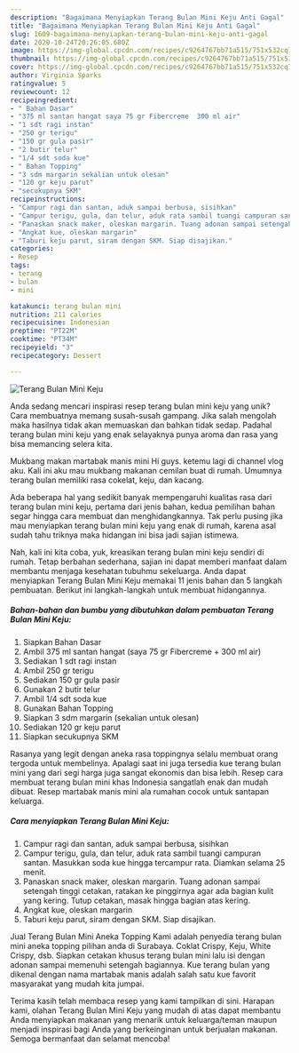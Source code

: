 ```yaml
---
description: "Bagaimana Menyiapkan Terang Bulan Mini Keju Anti Gagal"
title: "Bagaimana Menyiapkan Terang Bulan Mini Keju Anti Gagal"
slug: 1609-bagaimana-menyiapkan-terang-bulan-mini-keju-anti-gagal
date: 2020-10-24T20:26:05.680Z
image: https://img-global.cpcdn.com/recipes/c9264767bb71a515/751x532cq70/terang-bulan-mini-keju-foto-resep-utama.jpg
thumbnail: https://img-global.cpcdn.com/recipes/c9264767bb71a515/751x532cq70/terang-bulan-mini-keju-foto-resep-utama.jpg
cover: https://img-global.cpcdn.com/recipes/c9264767bb71a515/751x532cq70/terang-bulan-mini-keju-foto-resep-utama.jpg
author: Virginia Sparks
ratingvalue: 5
reviewcount: 12
recipeingredient:
- " Bahan Dasar"
- "375 ml santan hangat saya 75 gr Fibercreme  300 ml air"
- "1 sdt ragi instan"
- "250 gr terigu"
- "150 gr gula pasir"
- "2 butir telur"
- "1/4 sdt soda kue"
- " Bahan Topping"
- "3 sdm margarin sekalian untuk olesan"
- "120 gr keju parut"
- "secukupnya SKM"
recipeinstructions:
- "Campur ragi dan santan, aduk sampai berbusa, sisihkan"
- "Campur terigu, gula, dan telur, aduk rata sambil tuangi campuran santan. Masukkan soda kue hingga tercampur rata. Diamkan selama 25 menit."
- "Panaskan snack maker, oleskan margarin. Tuang adonan sampai setengah tinggi cetakan, ratakan ke pinggirnya agar ada bagian kulit yang kering. Tutup cetakan, masak hingga bagian atas kering."
- "Angkat kue, oleskan margarin"
- "Taburi keju parut, siram dengan SKM. Siap disajikan."
categories:
- Resep
tags:
- terang
- bulan
- mini

katakunci: terang bulan mini 
nutrition: 211 calories
recipecuisine: Indonesian
preptime: "PT22M"
cooktime: "PT34M"
recipeyield: "3"
recipecategory: Dessert

---
```



![Terang Bulan Mini Keju](https://img-global.cpcdn.com/recipes/c9264767bb71a515/751x532cq70/terang-bulan-mini-keju-foto-resep-utama.jpg)

Anda sedang mencari inspirasi resep terang bulan mini keju yang unik? Cara membuatnya memang susah-susah gampang. Jika salah mengolah maka hasilnya tidak akan memuaskan dan bahkan tidak sedap. Padahal terang bulan mini keju yang enak selayaknya punya aroma dan rasa yang bisa memancing selera kita.

Mukbang makan martabak manis mini Hi guys. ketemu lagi di channel vlog aku. Kali ini aku mau mukbang makanan cemilan buat di rumah. Umumnya terang bulan memiliki rasa cokelat, keju, dan kacang.

Ada beberapa hal yang sedikit banyak mempengaruhi kualitas rasa dari terang bulan mini keju, pertama dari jenis bahan, kedua pemilihan bahan segar hingga cara membuat dan menghidangkannya. Tak perlu pusing jika mau menyiapkan terang bulan mini keju yang enak di rumah, karena asal sudah tahu triknya maka hidangan ini bisa jadi sajian istimewa.


Nah, kali ini kita coba, yuk, kreasikan terang bulan mini keju sendiri di rumah. Tetap berbahan sederhana, sajian ini dapat memberi manfaat dalam membantu menjaga kesehatan tubuhmu sekeluarga. Anda dapat menyiapkan Terang Bulan Mini Keju memakai 11 jenis bahan dan 5 langkah pembuatan. Berikut ini langkah-langkah untuk membuat hidangannya.

<!--inarticleads1-->

##### Bahan-bahan dan bumbu yang dibutuhkan dalam pembuatan Terang Bulan Mini Keju:

1. Siapkan  Bahan Dasar
1. Ambil 375 ml santan hangat (saya 75 gr Fibercreme + 300 ml air)
1. Sediakan 1 sdt ragi instan
1. Ambil 250 gr terigu
1. Sediakan 150 gr gula pasir
1. Gunakan 2 butir telur
1. Ambil 1/4 sdt soda kue
1. Gunakan  Bahan Topping
1. Siapkan 3 sdm margarin (sekalian untuk olesan)
1. Sediakan 120 gr keju parut
1. Siapkan secukupnya SKM


Rasanya yang legit dengan aneka rasa toppingnya selalu membuat orang tergoda untuk membelinya. Apalagi saat ini juga tersedia kue terang bulan mini yang dari segi harga juga sangat ekonomis dan bisa lebih. Resep cara membuat terang bulan mini khas Indonesia sangatlah enak dan mudah dibuat. Resep martabak manis mini ala rumahan cocok untuk santapan keluarga. 

<!--inarticleads2-->

##### Cara menyiapkan Terang Bulan Mini Keju:

1. Campur ragi dan santan, aduk sampai berbusa, sisihkan
1. Campur terigu, gula, dan telur, aduk rata sambil tuangi campuran santan. Masukkan soda kue hingga tercampur rata. Diamkan selama 25 menit.
1. Panaskan snack maker, oleskan margarin. Tuang adonan sampai setengah tinggi cetakan, ratakan ke pinggirnya agar ada bagian kulit yang kering. Tutup cetakan, masak hingga bagian atas kering.
1. Angkat kue, oleskan margarin
1. Taburi keju parut, siram dengan SKM. Siap disajikan.


Jual Terang Bulan Mini Aneka Topping Kami adalah penyedia terang bulan mini aneka topping pilihan anda di Surabaya. Coklat Crispy, Keju, White Crispy, dsb. Siapkan cetakan khusus terang bulan mini lalu isi dengan adonan sampai memenuhi setengah bagiannya. Kue terang bulan yang dikenal dengan nama martabak manis adalah salah satu kue favorit masyarakat yang mudah kita jumpai. 

Terima kasih telah membaca resep yang kami tampilkan di sini. Harapan kami, olahan Terang Bulan Mini Keju yang mudah di atas dapat membantu Anda menyiapkan makanan yang menarik untuk keluarga/teman maupun menjadi inspirasi bagi Anda yang berkeinginan untuk berjualan makanan. Semoga bermanfaat dan selamat mencoba!
